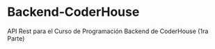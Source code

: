 # Backend-CoderHouse
API Rest para el Curso de Programación Backend de CoderHouse (1ra Parte) <Falta Terminar>
